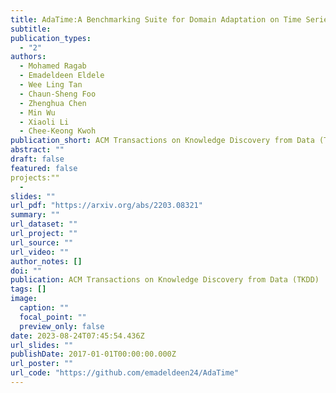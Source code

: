 ```yaml
---
title: AdaTime:A Benchmarking Suite for Domain Adaptation on Time Series Data
subtitle: 
publication_types:
  - "2"
authors:
  - Mohamed Ragab
  - Emadeldeen Eldele
  - Wee Ling Tan
  - Chaun-Sheng Foo
  - Zhenghua Chen
  - Min Wu
  - Xiaoli Li
  - Chee-Keong Kwoh
publication_short: ACM Transactions on Knowledge Discovery from Data (TKDD)
abstract: ""
draft: false
featured: false
projects:""
  - 
slides: ""
url_pdf: "https://arxiv.org/abs/2203.08321"
summary: ""
url_dataset: ""
url_project: ""
url_source: ""
url_video: ""
author_notes: []
doi: ""
publication: ACM Transactions on Knowledge Discovery from Data (TKDD)
tags: []
image:
  caption: ""
  focal_point: ""
  preview_only: false
date: 2023-08-24T07:45:54.436Z
url_slides: ""
publishDate: 2017-01-01T00:00:00.000Z
url_poster: ""
url_code: "https://github.com/emadeldeen24/AdaTime"
---
```


